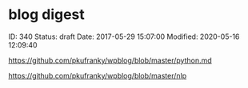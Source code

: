 # blog digest


ID: 340
Status: draft
Date: 2017-05-29 15:07:00
Modified: 2020-05-16 12:09:40


https://github.com/pkufranky/wpblog/blob/master/python.md

https://github.com/pkufranky/wpblog/blob/master/nlp